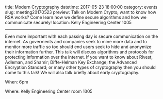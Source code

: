 title: Modern Cryptography
datetime: 2017-05-23 18:00:00
category: events
slug: meeting20170523
preview: Talk on Modern Crypto, want to know how RSA works? Come learn how we define secure algorithms and how we communicate securely!
location: Kelly Engineering Center 1005

---

Even more important with each passing day is secure communication 
on the internet. As goverments and companies seek to mine more data
and to monitor more traffic so too should end users seek to hide
and anonymize their information further. This talk will discuss 
algorithms and protocols for protecting information over the 
internet. If you want to know about Rivest, Adleman, and Shamir; 
Diffe-Helman Key Exchange; the Advanced Encryption Standard; or 
many other types of cryptography then you should come to this talk!
We will also talk briefly about early cryptography.

When: 6pm

Where: Kelly Engineering Center room 1005
